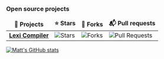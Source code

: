 <h3>Open source projects</h3>
<table>
  <thead align="center">
    <tr border: none;>
      <td><b>🎁 Projects</b></td>
      <td><b>⭐ Stars</b></td>
      <td><b>🍴 Forks</b></td>
      <td><b>📬 Pull requests</b></td>
    </tr>
  </thead>
  <tbody>
    <tr>
      <td><a href="https://github.com/lexi-compiler/lexi"><b>Lexi Compiler</b></a></td>
      <td><img alt="Stars" src="https://img.shields.io/github/stars/lexi-compiler/lexi?style=flat-square&labelColor=343b41"/></td>
      <td><img alt="Forks" src="https://img.shields.io/github/forks/lexi-compiler/lexi?style=flat-square&labelColor=343b41"/></td>
      <td><img alt="Pull Requests" src="https://img.shields.io/github/issues-pr/lexi-compiler/lexi?style=flat-square&labelColor=343b41"/></td>
    </tr>
  </tbody>
</table>

[![Matt's GitHub stats](https://github-readme-stats.vercel.app/api?username=mattmoore&include_all_commits=true&count_private=true&bg_color=30,e96443,904e95&title_color=fff&text_color=fff&hide=stars,contribs)](https://github.com/mattmoore)

